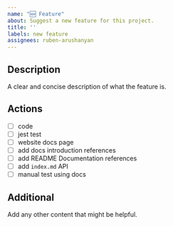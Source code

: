 ```yaml
---
name: "🆕 Feature"
about: Suggest a new feature for this project.
title: ''
labels: new feature
assignees: ruben-arushanyan
---
```


## Description

A clear and concise description of what the feature is.

## Actions

- [ ] code
- [ ] jest test
- [ ] website docs page
- [ ] add docs introduction references
- [ ] add README Documentation references
- [ ] add `index.md` API
- [ ] manual test using docs

## Additional

Add any other content that might be helpful.